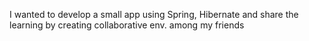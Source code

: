 I wanted to develop a small app using Spring, Hibernate and share the learning by creating collaborative env. among my friends